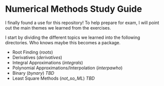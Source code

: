 # Numerical Methods Study Guide

I finally found a use for this repository! To help prepare for exam, I will point out the main themes we learned from the exercises.

I start by dividing the different topics we learned into the following directories. Who knows maybe this becomes a package.

- Root Finding (_roots_)
- Derivatives (_derivatives_)
- Integral Approximations (_integrals_)
- Polynomial Approximations/Interpolation (_interpawho_)
- Binary (_bynary_) *TBD*
- Least Square Methods (_not_so_ML_) *TBD*
